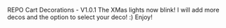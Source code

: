 REPO Cart Decorations - V1.0.1
The XMas lights now blink!  I will add more decos and the option to select your deco!
:)
Enjoy!